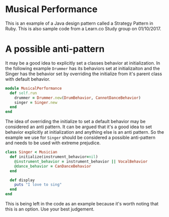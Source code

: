 # Musical Performance
This is an example of a Java design pattern called a Strategy Pattern in Ruby.
This is also sample code from a Learn.co Study group on 01/10/2017.

# A possible anti-pattern
It may be a good idea to explicitly set a classes behavior at initialization.
In the following example `Drummer` has its behaviors set at initializaiton and
the Singer has the behavior set by overriding the initialize from it's parent
class with default behavior.

```ruby
module MusicalPerformance
  def self.run
    drummer = Drummer.new(DrumBehavior, CannotDanceBehavior)
    singer = Singer.new
  end
end
```

The idea of overriding the initialize to set a default behavior may be
considered an anti pattern. It can be argued that it's a good idea to set
behavior explicitly at initialization and anything else is an anti pattern. So
the example we use for `Singer` should be considered a possible anti-pattern and
needs to be used with extreme prejudice.

```ruby
class Singer < Musician
  def initialize(instrument_behavior=nil)
    @instrument_behavior = instrument_behavior || VocalBehavior
    @dance_behavior = CanDanceBehavior
  end

  def display
    puts "I love to sing"
  end
end
```

This is being left in the code as an example because it's worth noting that this
is an option. Use your best judgement.

